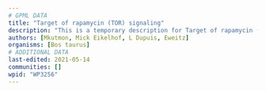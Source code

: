 ```yaml
---
# GPML DATA
title: "Target of rapamycin (TOR) signaling"
description: "This is a temporary description for Target of rapamycin (TOR) signaling"
authors: [Mkutmon, Mick Eikelhof, L Dupuis, Eweitz]
organisms: [Bos taurus]
# ADDITIONAL DATA
last-edited: 2021-05-14
communities: []
wpid: "WP3256"
---
```

